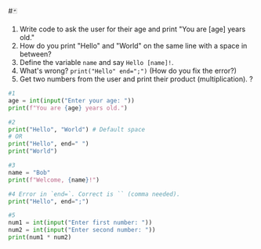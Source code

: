 #🃏
1. Write code to ask the user for their age and print "You are \[age] years old."
2. How do you print "Hello" and "World" on the same line with a space in between?
3. Define the variable `name` and say `Hello [name]!`.
4. What's wrong? `print("Hello" end=";")` (How do you fix the error?)
5. Get two numbers from the user and print their product (multiplication).
?
```python
#1
age = int(input("Enter your age: "))
print(f"You are {age} years old.") 

#2
print("Hello", "World") # Default space
# OR
print("Hello", end=" ")
print("World")

#3
name = "Bob"
print(f"Welcome, {name}!")

#4 Error in `end=`. Correct is `` (comma needed).
print("Hello", end=";")

#5 
num1 = int(input("Enter first number: "))
num2 = int(input("Enter second number: "))
print(num1 * num2) 
```
<!--SR:!2024-12-23,51,310-->